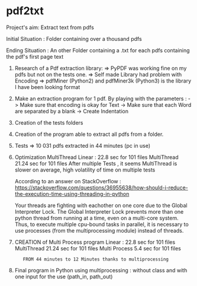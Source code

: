 # pdf2txt
Project's aim: Extract text from pdfs

Initial Situation : Folder containing over a thousand pdfs

Ending Situation : An other Folder containing a .txt for each pdfs containing the pdf's first page text

1. Research of a Pdf extraction library:
    => PyPDF was working fine on my pdfs but not on the tests one.
    => Self made Library had problem with Encoding
    => pdfMiner (Python2) and pdfMiner3k (Python3) is the library I have been looking format

2. Make an extraction program for 1 pdf.
    By playing with the parameters :
      -> Make sure that encoding is okay for Text
      -> Make sure that each Word are separated by a blank
      -> Create Indentation

3. Creation of the tests folders

4. Creation of the program able to extract all pdfs from a folder.

5. Tests => 10 031 pdfs extracted in 44 minutes (pc in use)

6. Optimization MultiThread
    Linear : 22.8 sec for 101 files
    MultiThread 21.24 sec for 101 files
    After multiple Tests , it seems MultiThread is slower on average, high volatility of time on multiple tests

    According to an answer on StackOverflow : https://stackoverflow.com/questions/36955638/how-should-i-reduce-the-execution-time-using-threading-in-python

    Your threads are fighting with eachother on one core due to the Global Interpreter Lock. The Global Interpreter Lock prevents more than one python thread from running at a time, even on a multi-core system. Thus, to execute multiple cpu-bound tasks in parallel, it is necessary to use processes (from the multiprocessing module) instead of threads.

7. CREATION of Multi Process program
          Linear : 22.8 sec for 101 files
          MultiThread 21.24 sec for 101 files
          Multi Process 5.4 sec for 101 files

          FROM 44 minutes to 12 Minutes thanks to multiprocessing

8. Final program in Python using multiprocessing : without class and with one input for the use (path_in, path_out)

